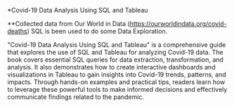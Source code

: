 *Covid-19 Data Analysis Using SQL and Tableau

**Collected data from Our World in Data (https://ourworldindata.org/covid-deaths)
 SQL  is been used to do some Data Exploration. 

"Covid-19 Data Analysis Using SQL and Tableau" is a comprehensive guide that explores the use of SQL and Tableau for analyzing Covid-19 data. The book covers essential SQL queries for data extraction, transformation, and analysis. It also demonstrates how to create interactive dashboards and visualizations in Tableau to gain insights into Covid-19 trends, patterns, and impacts. Through hands-on examples and practical tips, readers learn how to leverage these powerful tools to make informed decisions and effectively communicate findings related to the pandemic.
